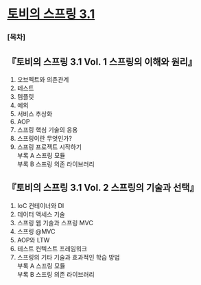 
# [토비의 스프링 3.1](http://www.kyobobook.co.kr/product/detailViewKor.laf?ejkGb=KOR&mallGb=KOR&barcode=9788960773431&orderClick=LEa&Kc=)

### [목차]

## 『토비의 스프링 3.1 Vol. 1 스프링의 이해와 원리』
1. 오브젝트와 의존관계
2. 테스트
3. 템플릿
4. 예외
5. 서비스 추상화
6. AOP
7. 스프링 핵심 기술의 응용
8. 스프링이란 무엇인가?
9. 스프링 프로젝트 시작하기  
부록 A 스프링 모듈  
부록 B 스프링 의존 라이브러리  

## 『토비의 스프링 3.1 Vol. 2 스프링의 기술과 선택』
1. IoC 컨테이너와 DI
2. 데이터 액세스 기술
3. 스프링 웹 기술과 스프링 MVC
4. 스프링 @MVC
5. AOP와 LTW
6. 테스트 컨텍스트 프레임워크
7. 스프링의 기타 기술과 효과적인 학습 방법  
부록 A 스프링 모듈  
부록 B 스프링 의존 라이브러리  
